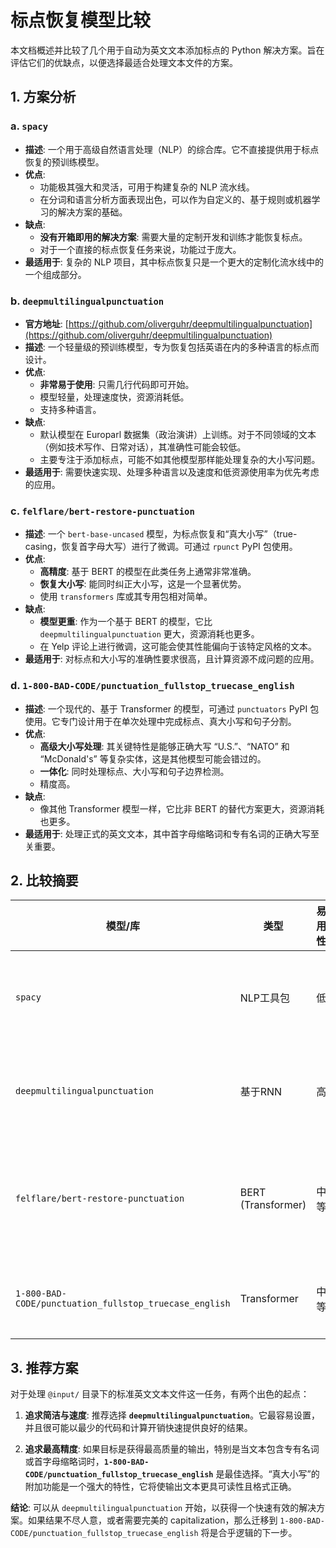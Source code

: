 # 标点恢复模型比较

本文档概述并比较了几个用于自动为英文文本添加标点的 Python 解决方案。旨在评估它们的优缺点，以便选择最适合处理文本文件的方案。

## 1. 方案分析

### a. `spacy`

*   **描述**: 一个用于高级自然语言处理（NLP）的综合库。它不直接提供用于标点恢复的预训练模型。
*   **优点**:
    *   功能极其强大和灵活，可用于构建复杂的 NLP 流水线。
    *   在分词和语言分析方面表现出色，可以作为自定义的、基于规则或机器学习的解决方案的基础。
*   **缺点**:
    *   **没有开箱即用的解决方案**: 需要大量的定制开发和训练才能恢复标点。
    *   对于一个直接的标点恢复任务来说，功能过于庞大。
*   **最适用于**: 复杂的 NLP 项目，其中标点恢复只是一个更大的定制化流水线中的一个组成部分。

### b. `deepmultilingualpunctuation`

*   **官方地址**: [https://github.com/oliverguhr/deepmultilingualpunctuation](https://github.com/oliverguhr/deepmultilingualpunctuation)
*   **描述**: 一个轻量级的预训练模型，专为恢复包括英语在内的多种语言的标点而设计。
*   **优点**:
    *   **非常易于使用**: 只需几行代码即可开始。
    *   模型轻量，处理速度快，资源消耗低。
    *   支持多种语言。
*   **缺点**:
    *   默认模型在 Europarl 数据集（政治演讲）上训练。对于不同领域的文本（例如技术写作、日常对话），其准确性可能会较低。
    *   主要专注于添加标点，可能不如其他模型那样能处理复杂的大小写问题。
*   **最适用于**: 需要快速实现、处理多种语言以及速度和低资源使用率为优先考虑的应用。

### c. `felflare/bert-restore-punctuation`

*   **描述**: 一个 `bert-base-uncased` 模型，为标点恢复和“真大小写”（true-casing，恢复首字母大写）进行了微调。可通过 `rpunct` PyPI 包使用。
*   **优点**:
    *   **高精度**: 基于 BERT 的模型在此类任务上通常非常准确。
    *   **恢复大小写**: 能同时纠正大小写，这是一个显著优势。
    *   使用 `transformers` 库或其专用包相对简单。
*   **缺点**:
    *   **模型更重**: 作为一个基于 BERT 的模型，它比 `deepmultilingualpunctuation` 更大，资源消耗也更多。
    *   在 Yelp 评论上进行微调，这可能会使其性能偏向于该特定风格的文本。
*   **最适用于**: 对标点和大小写的准确性要求很高，且计算资源不成问题的应用。

### d. `1-800-BAD-CODE/punctuation_fullstop_truecase_english`

*   **描述**: 一个现代的、基于 Transformer 的模型，可通过 `punctuators` PyPI 包使用。它专门设计用于在单次处理中完成标点、真大小写和句子分割。
*   **优点**:
    *   **高级大小写处理**: 其关键特性是能够正确大写 “U.S.”、“NATO” 和 “McDonald's” 等复杂实体，这是其他模型可能会错过的。
    *   **一体化**: 同时处理标点、大小写和句子边界检测。
    *   精度高。
*   **缺点**:
    *   像其他 Transformer 模型一样，它比非 BERT 的替代方案更大，资源消耗也更多。
*   **最适用于**: 处理正式的英文文本，其中首字母缩略词和专有名词的正确大写至关重要。

## 2. 比较摘要

| 模型/库                                       | 类型                  | 易用性 | 关键特性                               | 潜在缺点                               |
| --------------------------------------------------- | --------------------- | ------ | -------------------------------------- | -------------------------------------- |
| `spacy`                                             | NLP工具包             | 低     | 用于定制方案的基础工具                 | 无直接的标点恢复功能                   |
| `deepmultilingualpunctuation`                       | 基于RNN               | 高     | 轻量、快速、多语言                     | 准确性可能因文本领域而异               |
| `felflare/bert-restore-punctuation`                 | BERT (Transformer)    | 中等   | 标点和大小写精度高                     | 模型重；在特定领域(Yelp)上训练         |
| `1-800-BAD-CODE/punctuation_fullstop_truecase_english` | Transformer           | 中等   | 对复杂大写的出色处理                   | 重量级模型                             |

## 3. 推荐方案

对于处理 `@input/` 目录下的标准英文文本文件这一任务，有两个出色的起点：

1.  **追求简洁与速度**: 推荐选择 **`deepmultilingualpunctuation`**。它最容易设置，并且很可能以最少的代码和计算开销快速提供良好的结果。

2.  **追求最高精度**: 如果目标是获得最高质量的输出，特别是当文本包含专有名词或首字母缩略词时，**`1-800-BAD-CODE/punctuation_fullstop_truecase_english`** 是最佳选择。“真大小写”的附加功能是一个强大的特性，它将使输出文本更具可读性且格式正确。

**结论**: 可以从 `deepmultilingualpunctuation` 开始，以获得一个快速有效的解决方案。如果结果不尽人意，或者需要完美的 capitalization，那么迁移到 `1-800-BAD-CODE/punctuation_fullstop_truecase_english` 将是合乎逻辑的下一步。
